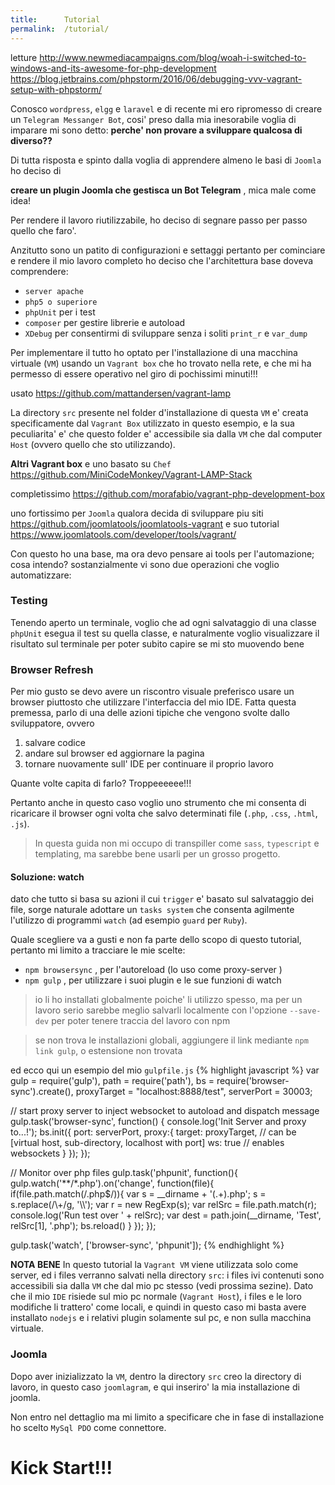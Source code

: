 ```yaml
---
title:      Tutorial
permalink:  /tutorial/
---
```


letture
http://www.newmediacampaigns.com/blog/woah-i-switched-to-windows-and-its-awesome-for-php-development
https://blog.jetbrains.com/phpstorm/2016/06/debugging-vvv-vagrant-setup-with-phpstorm/


Conosco `wordpress`, `elgg` e `laravel` e di recente mi ero ripromesso di creare un `Telegram Messanger Bot`,
cosi' preso dalla mia inesorabile voglia di imparare mi sono detto: __perche' non provare a sviluppare qualcosa di diverso??__

Di tutta risposta e spinto dalla voglia di apprendere almeno le basi di `Joomla` ho deciso di

**creare un plugin Joomla che gestisca un Bot Telegram** , mica male come idea!

Per rendere il lavoro riutilizzabile, ho deciso di segnare passo per passo quello che faro'.

Anzitutto sono un patito di configurazioni e settaggi pertanto per cominciare e rendere il mio lavoro completo ho deciso che
l'architettura base doveva comprendere:

- `server apache`
- `php5 o superiore`
- `phpUnit` per i test
- `composer` per gestire librerie e autoload
- `XDebug` per consentirmi di sviluppare senza i soliti `print_r` e `var_dump`

Per implementare il tutto ho optato per l'installazione di una macchina virtuale (`VM`) usando un `Vagrant box` che ho trovato nella rete,
e che mi ha permesso di essere operativo nel giro di pochissimi minuti!!!

usato
https://github.com/mattandersen/vagrant-lamp

La directory `src` presente nel folder d'installazione di questa `VM` e' creata specificamente dal `Vagrant Box` utilizzato in questo esempio, e la sua peculiarita' e' che questo folder e' accessibile sia dalla `VM` che dal computer `Host` (ovvero quello che sto utilizzando).

**Altri Vagrant box**
e uno basato su `Chef`
https://github.com/MiniCodeMonkey/Vagrant-LAMP-Stack

completissimo
https://github.com/morafabio/vagrant-php-development-box

uno fortissimo per `Joomla` qualora decida di sviluppare piu siti
https://github.com/joomlatools/joomlatools-vagrant
e suo tutorial
https://www.joomlatools.com/developer/tools/vagrant/


Con questo ho una base, ma ora devo pensare ai tools per l'automazione; cosa intendo?
sostanzialmente vi sono due operazioni che voglio automatizzare:

### Testing

Tenendo aperto un terminale, voglio che ad ogni salvataggio di una classe `phpUnit` esegua il test su quella classe,
e naturalmente voglio visualizzare il risultato sul terminale per poter subito capire se mi sto muovendo bene

### Browser Refresh

Per mio gusto se devo avere un riscontro visuale preferisco usare un browser piuttosto che utilizzare l'interfaccia del mio IDE.
Fatta questa premessa, parlo di una delle azioni tipiche che vengono svolte dallo sviluppatore, ovvero

1. salvare codice
2. andare sul browser ed aggiornare la pagina
3. tornare nuovamente sull' IDE per continuare il proprio lavoro

Quante volte capita di farlo? Troppeeeeee!!!

Pertanto anche in questo caso voglio uno strumento che mi consenta di ricaricare il browser ogni volta che salvo determinati
file (`.php`, `.css`, `.html`, `.js`).

> In questa guida non mi occupo di transpiller come `sass`, `typescript` e templating, ma sarebbe bene usarli per un grosso progetto.


#### Soluzione: **watch**

dato che tutto si basa su azioni il cui `trigger` e' basato sul salvataggio dei file, sorge naturale adottare un `tasks system`
che  consenta agilmente l'utilizzo di programmi `watch` (ad esempio `guard` per `Ruby`).

Quale scegliere va a gusti e non fa parte dello scopo di questo tutorial, pertanto mi limito a tracciare le mie scelte:

- `npm browsersync` , per l'autoreload (lo uso come proxy-server )
- `npm gulp` , per utilizzare i suoi plugin e le sue funzioni di watch


> io li ho installati globalmente poiche' li utilizzo spesso,
> ma per un lavoro serio sarebbe meglio salvarli localmente con l'opzione
`--save-dev` per poter tenere traccia del lavoro con npm

> se non trova le installazioni globali, aggiungere il link mediante `npm link gulp`, o estensione non trovata

ed ecco qui un esempio del mio `gulpfile.js`
{% highlight javascript %}
var gulp = require('gulp'),
    path = require('path'),
    bs = require('browser-sync').create(),
    proxyTarget = "localhost:8888/test",
    serverPort =  30003;

// start proxy server to inject websocket to autoload and dispatch message
gulp.task('browser-sync', function() {
    console.log('Init Server and proxy to...!');
    bs.init({
        port: serverPort,
        proxy:{
            target: proxyTarget, // can be [virtual host, sub-directory, localhost with port]
            ws: true // enables websockets
        }
    });
});

// Monitor over php files
gulp.task('phpunit', function(){
    gulp.watch('**/*.php').on('change', function(file){
        if(file.path.match(/\.php$/)){
            var s = __dirname + '(.+)\.php';
            s = s.replace(/\\+/g, '\\\\');
            var r = new RegExp(s);
            var relSrc = file.path.match(r);
            console.log('Run test over ' + relSrc);
            var dest = path.join(__dirname, 'Test', relSrc[1], '.php');
            bs.reload()
        }
    });
});

gulp.task('watch', ['browser-sync', 'phpunit']);
{% endhighlight %}

**NOTA BENE**
In questo tutorial la `Vagrant VM` viene utilizzata solo come server, ed i files verranno salvati nella directory `src`: i files ivi contenuti sono accessibili sia dalla `VM` che dal mio pc stesso (vedi prossima sezine).
Dato che il mio `IDE` risiede sul mio pc normale (`Vagrant Host`), i files e le loro modifiche li trattero' come locali, e quindi in questo caso mi basta avere installato `nodejs` e i relativi plugin solamente sul pc, e non sulla macchina virtuale.


### Joomla

Dopo aver inizializzato la `VM`, dentro la directory `src` creo la directory di lavoro, in questo caso `joomlagram`, e qui inseriro' la mia installazione di joomla.

Non entro nel dettaglio ma mi limito a specificare che in fase di installazione ho scelto `MySql PDO` come connettore.



Kick Start!!!
=============
